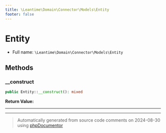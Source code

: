 ```yaml
---
title: \Leantime\Domain\Connector\Models\Entity
footer: false
---
```


# Entity





* Full name: `\Leantime\Domain\Connector\Models\Entity`



## Methods

### __construct



```php
public Entity::__construct(): mixed
```









**Return Value:**





---


---
> Automatically generated from source code comments on 2024-08-30 using [phpDocumentor](http://www.phpdoc.org/)
